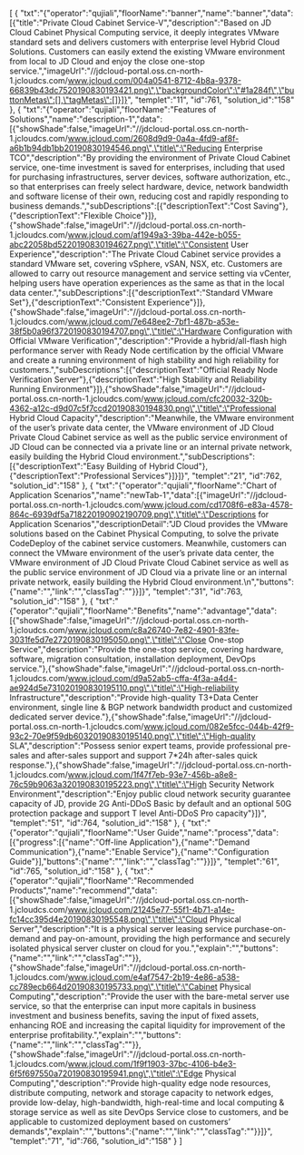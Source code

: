 [
	{
		"txt":"{\"operator\":\"qujiali\",\"floorName\":\"banner\",\"name\":\"banner\",\"data\":[{\"title\":\"Private Cloud Cabinet Service-V\",\"description\":\"Based on JD Cloud Cabinet Physical Computing service, it deeply integrates VMware standard sets and delivers customers with enterprise level Hybrid Cloud Solutions. Customers can easily extend the existing VMware environment from local to JD Cloud and enjoy the close one-stop service.\",\"imageUrl\":\"//jdcloud-portal.oss.cn-north-1.jcloudcs.com/www.jcloud.com/004a0541-8712-4b8a-9378-66839b43dc7520190830193421.png\",\"backgroundColor\":\"#1a284f\",\"buttonMetas\":[],\"tagMetas\":[]}]}",
		"templet":"11",
		"id":761,
		"solution_id":"158"
	},
	{
		"txt":"{\"operator\":\"qujiali\",\"floorName\":\"Features of Solutions\",\"name\":\"description-1\",\"data\":[{\"showShade\":false,\"imageUrl\":\"//jdcloud-portal.oss.cn-north-1.jcloudcs.com/www.jcloud.com/2608d9d9-0a4a-4fd9-af8f-a6b1b94db1bb20190830194546.png\",\"title\":\"Reducing Enterprise TCO\",\"description\":\"By providing the environment of Private Cloud Cabinet service, one-time investment is saved for enterprises, including that used for purchasing infrastructures, server devices, software authorization, etc., so that enterprises can freely select hardware, device, network bandwidth and software license of their own, reducing cost and rapidly responding to business demands.\",\"subDescriptions\":[{\"descriptionText\":\"Cost Saving\"},{\"descriptionText\":\"Flexible Choice\"}]},{\"showShade\":false,\"imageUrl\":\"//jdcloud-portal.oss.cn-north-1.jcloudcs.com/www.jcloud.com/af1949a3-39ba-442e-b055-abc22058bd5220190830194627.png\",\"title\":\"Consistent User Experience\",\"description\":\"The Private Cloud Cabinet service provides a standard VMware set, covering vSphere, vSAN, NSX, etc. Customers are allowed to carry out resource management and service setting via vCenter, helping users have operation experiences as the same as that in the local data center.\",\"subDescriptions\":[{\"descriptionText\":\"Standard VMware Set\"},{\"descriptionText\":\"Consistent Experience\"}]},{\"showShade\":false,\"imageUrl\":\"//jdcloud-portal.oss.cn-north-1.jcloudcs.com/www.jcloud.com/7e648ee2-7bf1-487b-a53e-38f5b0a96f3720190830194707.png\",\"title\":\"Hardware Configuration with Official VMware Verification\",\"description\":\"Provide a hybrid/all-flash high performance server with Ready Node certification by the official VMware and create a running environment of high stability and high reliability for customers.\",\"subDescriptions\":[{\"descriptionText\":\"Official Ready Node Verification Server\"},{\"descriptionText\":\"High Stability and Reliability Running Environment\"}]},{\"showShade\":false,\"imageUrl\":\"//jdcloud-portal.oss.cn-north-1.jcloudcs.com/www.jcloud.com/cfc20032-320b-4362-a12c-d9d07c5f7ccd20190830194830.png\",\"title\":\"Professional Hybrid Cloud Capacity\",\"description\":\"Meanwhile, the VMware environment of the user’s private data center, the VMware environment of JD Cloud Private Cloud Cabinet service as well as the public service environment of JD Cloud can be connected via a private line or an internal private network, easily building the Hybrid Cloud environment.\",\"subDescriptions\":[{\"descriptionText\":\"Easy Building of Hybrid Cloud\"},{\"descriptionText\":\"Professional Services\"}]}]}",
		"templet":"21",
		"id":762,
		"solution_id":"158"
	},
	{
		"txt":"{\"operator\":\"qujiali\",\"floorName\":\"Chart of Application Scenarios\",\"name\":\"newTab-1\",\"data\":[{\"imageUrl\":\"//jdcloud-portal.oss.cn-north-1.jcloudcs.com/www.jcloud.com/cd1708f6-e83a-4578-864c-6939df5a718220190902190709.png\",\"title\":\"Descriptions for Application Scenarios\",\"descriptionDetail\":\"JD Cloud provides the VMware solutions based on the Cabinet Physical Computing, to solve the private CodeDeploy of the cabinet service customers. Meanwhile, customers can connect the VMware environment of the user’s private data center, the VMware environment of JD Cloud Private Cloud Cabinet service as well as the public service environment of JD Cloud via a private line or an internal private network, easily building the Hybrid Cloud environment.\\n\",\"buttons\":{\"name\":\"\",\"link\":\"\",\"classTag\":\"\"}}]}",
		"templet":"31",
		"id":763,
		"solution_id":"158"
	},
	{
		"txt":"{\"operator\":\"qujiali\",\"floorName\":\"Benefits\",\"name\":\"advantage\",\"data\":[{\"showShade\":false,\"imageUrl\":\"//jdcloud-portal.oss.cn-north-1.jcloudcs.com/www.jcloud.com/c8a26740-7e82-4901-83fe-3031fe5d7e2720190830195050.png\",\"title\":\"Close One-stop Service\",\"description\":\"Provide the one-stop service, covering hardware, software, migration consultation, installation deployment, DevOps service.\"},{\"showShade\":false,\"imageUrl\":\"//jdcloud-portal.oss.cn-north-1.jcloudcs.com/www.jcloud.com/d9a52ab5-cffa-4f3a-a4d4-ae924d5e731020190830195110.png\",\"title\":\"High-reliability Infrastructure\",\"description\":\"Provide high-quality T3+Data Center environment, single line & BGP network bandwidth product and customized dedicated server device.\"},{\"showShade\":false,\"imageUrl\":\"//jdcloud-portal.oss.cn-north-1.jcloudcs.com/www.jcloud.com/082e5fcc-044b-42f9-93c2-70e9f59db60320190830195140.png\",\"title\":\"High-quality SLA\",\"description\":\"Possess senior expert teams, provide professional pre-sales and after-sales support and support 7*24h after-sales quick response.\"},{\"showShade\":false,\"imageUrl\":\"//jdcloud-portal.oss.cn-north-1.jcloudcs.com/www.jcloud.com/1f47f7eb-93e7-456b-a8e8-76c59b9063a320190830195223.png\",\"title\":\"High Security Network Environment\",\"description\":\"Enjoy public cloud network security guarantee capacity of JD, provide 2G Anti-DDoS Basic by default and an optional 50G protection package and support T level Anti-DDoS Pro capacity\"}]}",
		"templet":"51",
		"id":764,
		"solution_id":"158"
	},
	{
		"txt":"{\"operator\":\"qujiali\",\"floorName\":\"User Guide\",\"name\":\"process\",\"data\":[{\"progress\":[{\"name\":\"Off-line Application\"},{\"name\":\"Demand Communication\"},{\"name\":\"Enable Service\"},{\"name\":\"Configuration Guide\"}],\"buttons\":{\"name\":\"\",\"link\":\"\",\"classTag\":\"\"}}]}",
		"templet":"61",
		"id":765,
		"solution_id":"158"
	},
	{
		"txt":"{\"operator\":\"qujiali\",\"floorName\":\"Recommended Products\",\"name\":\"recommend\",\"data\":[{\"showShade\":false,\"imageUrl\":\"//jdcloud-portal.oss.cn-north-1.jcloudcs.com/www.jcloud.com/21245e77-55f1-4b71-a14e-fc14cc395d4e20190830195548.png\",\"title\":\"Cloud Physical Server\",\"description\":\"It is a physical server leasing service purchase-on-demand and pay-on-amount, providing the high performance and securely isolated physical server cluster on cloud for you.\",\"explain\":\"\",\"buttons\":{\"name\":\"\",\"link\":\"\",\"classTag\":\"\"}},{\"showShade\":false,\"imageUrl\":\"//jdcloud-portal.oss.cn-north-1.jcloudcs.com/www.jcloud.com/e4af7547-2b19-4e86-a538-cc789ecb664d20190830195733.png\",\"title\":\"Cabinet Physical Computing\",\"description\":\"Provide the user with the bare-metal server use service, so that the enterprise can input more capitals in business investment and business benefits, saving the input of fixed assets, enhancing ROE and increasing the capital liquidity for improvement of the enterprise profitability.\",\"explain\":\"\",\"buttons\":{\"name\":\"\",\"link\":\"\",\"classTag\":\"\"}},{\"showShade\":false,\"imageUrl\":\"//jdcloud-portal.oss.cn-north-1.jcloudcs.com/www.jcloud.com/1f9f1903-37bc-4106-b4e3-6f5f697550a720190830195941.png\",\"title\":\"Edge Physical Computing\",\"description\":\"Provide high-quality edge node resources, distribute computing, network and storage capacity to network edges, provide low-delay, high-bandwidth, high-real-time and local computing & storage service as well as site DevOps Service close to customers, and be applicable to customized deployment based on customers’ demands\",\"explain\":\"\",\"buttons\":{\"name\":\"\",\"link\":\"\",\"classTag\":\"\"}}]}",
		"templet":"71",
		"id":766,
		"solution_id":"158"
	}
]
